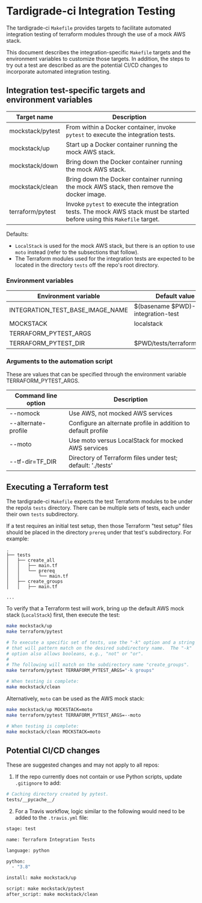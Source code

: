 # Tardigrade-ci Integration Testing

The tardigrade-ci `Makefile` provides targets to facilitate automated 
integration testing of terraform modules through the use of a mock AWS stack.

This document describes the integration-specific `Makefile` targets and
the environment variables to customize those targets.  In addition,
the steps to try out a test are described as are the potential CI/CD
changes to incorporate automated integration testing.

## Integration test-specific targets and environment variables

| Target name      | Description |
| ---------------- | ------------------------------------------ |
| mockstack/pytest | From within a Docker container, invoke `pytest` to execute the integration tests. |
| mockstack/up     | Start up a Docker container running the mock AWS stack. |
| mockstack/down   | Bring down the Docker container running the mock AWS stack. |
| mockstack/clean  | Bring down the Docker container running the mock AWS stack, then remove the docker image. |
| terraform/pytest | Invoke `pytest` to execute the integration tests. The mock AWS stack must be started before using this `Makefile` target. |

Defaults:

* `LocalStack` is used for the mock AWS stack, but there is an
option to use `moto` instead (refer to the subsections that follow).
* The Terraform modules used for the integration tests are expected to
be located in the directory `tests` off the repo\'s root directory.

### Environment variables

| Environment variable             | Default value |
| -------------------------------- | --------------------------------------- |
| INTEGRATION_TEST_BASE_IMAGE_NAME | $(basename $PWD)-integration-test |
| MOCKSTACK                        | localstack |
| TERRAFORM_PYTEST_ARGS            | |
| TERRAFORM_PYTEST_DIR             | $PWD/tests/terraform/pytest |

### Arguments to the automation script

These are values that can be specified through the environment variable
TERRAFORM_PYTEST_ARGS.

| Command line option | Description |
| ------------------- | ----------------------------------------------- |
| --nomock            | Use AWS, not mocked AWS services |
| --alternate-profile | Configure an alternate profile in addition to default profile |
| --moto              | Use moto versus LocalStack for mocked AWS services |
| --tf-dir=TF_DIR     | Directory of Terraform files under test; default: './tests' |

## Executing a Terraform test

The tardigrade-ci `Makefile` expects the test Terraform modules to be under
the repo\s `tests` directory.  There can be multiple sets of tests, each
under their own `tests` subdirectory.

If a test requires an initial test setup, then those Terraform "test setup"
files should be placed in the directory `prereq` under that test\'s
subdirectory.  For example:

```
.
├── tests
│   ├── create_all
│   │   ├── main.tf
│   │   └── prereq
│   │       └── main.tf
│   ├── create_groups
│   │   ├── main.tf

...
```

To verify that a Terraform test will work, bring up the default AWS mock
stack (`LocalStack`) first, then execute the test:

```bash
make mockstack/up
make terraform/pytest

# To execute a specific set of tests, use the "-k" option and a string
# that will pattern match on the desired subdirectory name.  The "-k"
# option also allows booleans, e.g., "not" or "or".
#
# The following will match on the subdirectory name "create_groups".
make terraform/pytest TERRAFORM_PYTEST_ARGS="-k groups"

# When testing is complete:
make mockstack/clean
```

Alternatively, `moto` can be used as the AWS mock stack:

```bash
make mockstack/up MOCKSTACK=moto
make terraform/pytest TERRAFORM_PYTEST_ARGS=--moto

# When testing is complete:
make mockstack/clean MOCKSTACK=moto
```

## Potential CI/CD changes 

These are suggested changes and may not apply to all repos:

1.  If the repo currently does not contain or use Python scripts,
    update `.gitignore` to add:

```bash
# Caching directory created by pytest.
tests/__pycache__/
```

2.  For a Travis workflow, logic similar to the following would
    need to be added to the `.travis.yml` file:

```bash
stage: test

name: Terraform Integration Tests

language: python

python:
  - "3.8"

install: make mockstack/up

script: make mockstack/pytest
after_script: make mockstack/clean
```
